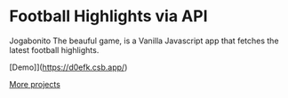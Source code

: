 # Football Highlights via API

Jogabonito The beauful game, is a Vanilla Javascript app that fetches the latest football highlights.

[Demo]](https://d0efk.csb.app/)

[More projects](https://devtones.me)

